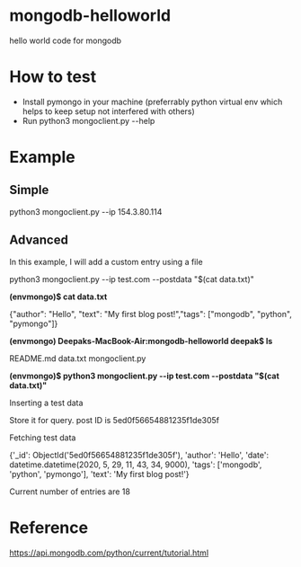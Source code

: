 # mongodb-helloworld
hello world code for mongodb 

# How to test

* Install pymongo in your machine (preferrably python virtual env which helps to keep setup not interfered with others)
* Run python3 mongoclient.py --help

# Example

## Simple
python3 mongoclient.py --ip 154.3.80.114

## Advanced
In this example, I will add a custom entry using a file

python3 mongoclient.py --ip test.com --postdata "$(cat data.txt)"

**(envmongo)$ cat data.txt**

{"author": "Hello", "text": "My first blog post!","tags": ["mongodb", "python", "pymongo"]}

**(envmongo) Deepaks-MacBook-Air:mongodb-helloworld deepak$ ls**

README.md	data.txt	mongoclient.py

**(envmongo)$ python3 mongoclient.py --ip test.com --postdata  "$(cat data.txt)"**

Inserting a test data

Store it for query. post ID is 5ed0f56654881235f1de305f 

Fetching test data

{'_id': ObjectId('5ed0f56654881235f1de305f'),
 'author': 'Hello',
 'date': datetime.datetime(2020, 5, 29, 11, 43, 34, 9000),
 'tags': ['mongodb', 'python', 'pymongo'],
 'text': 'My first blog post!'}
 
Current number of entries are 18


# Reference

https://api.mongodb.com/python/current/tutorial.html

